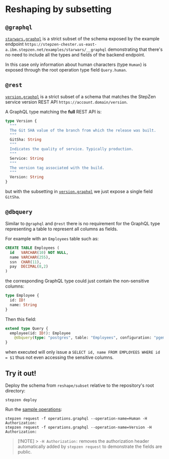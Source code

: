 # Reshaping by subsetting

## `@graphql`

[`starwars.graphql`](starwars.graphql) is a strict subset of the schema exposed by the example endpoint
`https://stepzen-chester.us-east-a.ibm.stepzen.net/examples/starwars/__graphql` demonstrating that there's no need
to include all the types and fields of the backend endpoint.

In this case only information about human characters (type `Human`) is exposed
through the root operation type field `Query.human`.

## `@rest`

[`version.graphql`](version.graphql) is a strict subset of a schema that matches the StepZen
service version REST API `https://account.domain/version`.

A GraphQL type matching the **full** REST API is:

```graphql
type Version {
  """
  The Git SHA value of the branch from which the release was built.
  """
  GitSha: String
  """
  Indicates the quality of service. Typically production.
  """
  Service: String
  """
  The version tag associated with the build.
  """
  Version: String
}
```

but with the subsetting in [`version.graphql`](version.graphql) we just expose a single field `GitSha`.

## `@dbquery`

Similar to `@graphql` and `@rest` there is no requirement for the GraphQL type
representing a table to represent all columns as fields.

For example with an `Employees` table such as:

```sql
CREATE TABLE Employees (
  id   VARCHAR(10) NOT NULL,
  name VARCHAR(255),
  ssn  CHAR(11),
  pay  DECIMAL(8,2)
)
```

the corresponding GraphQL type could just contain the non-sensitive columns:

```graphql
type Employee {
  id: ID!
  name: String
}
```

Then this field:

```graphql
extend type Query {
  employee(id: ID!): Employee
    @dbquery(type: "postgres", table: "Employees", configuration: "pgemps")
}
```

when executed will only issue a `SELECT id, name FROM EMPLOYEES WHERE id = $1`
thus not even accessing the sensitive columns.

## Try it out!

Deploy the schema from `reshape/subset` relative to the repository's root directory:

```
stepzen deploy
```

Run the [sample operations](operations.graphql):

```
stepzen request -f operations.graphql --operation-name=Human -H Authorization:
stepzen request -f operations.graphql --operation-name=Version -H Authorization:
```

> [!NOTE] > `-H Authorization:` removes the authorization header automatically added by `stepzen request` to demonstrate the fields are public.
